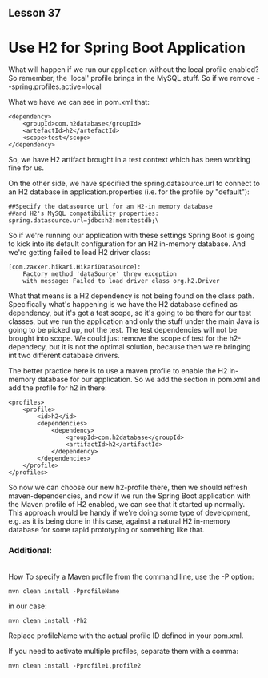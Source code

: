 ## Lesson 37 
# Use H2 for Spring Boot Application 

What will happen if we run our application without the local profile enabled?  
So remember, the 'local' profile brings in the MySQL stuff.
So if we remove --spring.profiles.active=local

What we have we can see in pom.xml that:

    <dependency>
        <groupId>com.h2database</groupId>
    	<artefactId>h2</artefactId>
	    <scope>test</scope>
    </dependency>

So, we have H2 artifact brought in a test context
which has been working fine for us.

On the other side, we have specified the spring.datasource.url
to connect to an H2 database in application.properties
(i.e. for the profile by "default"):

    ##Specify the datasource url for an H2-in memory database
    ##and H2's MySQL compatibility properties:
    spring.datasource.url=jdbc:h2:mem:testdb;\
 
So if we're running our application with these settings
Spring Boot is going to kick into its default configuration
for an H2 in-memory database.
And we're getting failed to load H2 driver class:

    [com.zaxxer.hikari.HikariDataSource]: 
        Factory method 'dataSource' threw exception
        with message: Failed to load driver class org.h2.Driver

What that means is a H2 dependency is not being found on the class path.
Specifically what's happening is we have the H2 database defined as dependency,
but it's got a test scope, so it's going to be there for our test classes,
but we run the application
and only the stuff under the main Java is going to be picked up, not the test.
The test dependencies will not be brought into scope.
We could just remove the scope of test for the h2-dependecy,
but it is not the optimal solution, 
because then we're bringing int two different database drivers.

The better practice here is to use a maven profile to enable the H2 in-memory database for our application. So we add the section <profiles> in pom.xml and add the profile for h2 in there:

    <profiles>
    	<profile>
		    <id>h2</id>
		    <dependencies>
			    <dependency>
				    <groupId>com.h2database</groupId>
				    <artifactId>h2</artifactId>
			    </dependency>
		    </dependencies>
	    </profile>
    </profiles>

So now we can choose our new h2-profile there,
then we should refresh maven-dependencies,
and now if we run the Spring Boot application with the Maven profile of H2 enabled,
we can see that it started up normally.
This approach would be handy if we're doing some type of development,
e.g. as it is being done in this case, against a natural H2 in-memory database
for some rapid prototyping or something like that.

### Additional:
<br>
How To specify a Maven profile from the command line, use the -P option:

    mvn clean install -PprofileName

in our case:

    mvn clean install -Ph2


Replace profileName with the actual profile ID defined in your pom.xml.

If you need to activate multiple profiles, separate them with a comma:

    mvn clean install -Pprofile1,profile2

